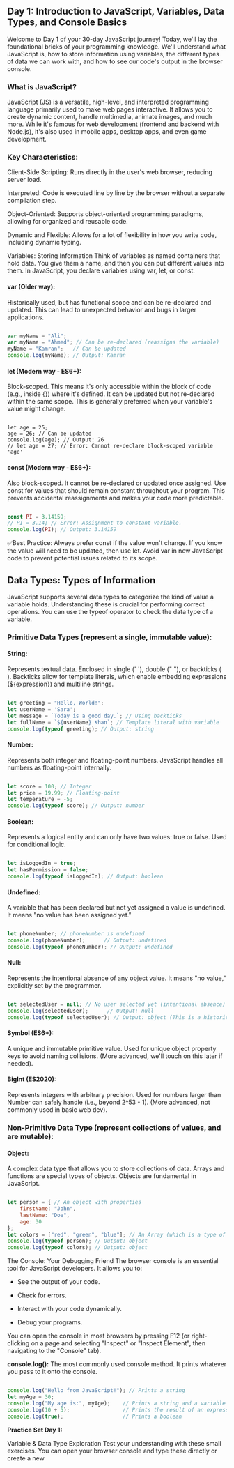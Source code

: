 ## Day 1: Introduction to JavaScript, Variables, Data Types, and Console Basics


Welcome to Day 1 of your 30-day JavaScript journey! Today, we'll lay the foundational bricks of your programming knowledge. We'll understand what JavaScript is, how to store information using variables, the different types of data we can work with, and how to see our code's output in the browser console.

### What is JavaScript?
JavaScript (JS) is a versatile, high-level, and interpreted programming language primarily used to make web pages interactive. It allows you to create dynamic content, handle multimedia, animate images, and much more. While it's famous for web development (frontend and backend with Node.js), it's also used in mobile apps, desktop apps, and even game development.

### Key Characteristics:

Client-Side Scripting: Runs directly in the user's web browser, reducing server load.

Interpreted: Code is executed line by line by the browser without a separate compilation step.

Object-Oriented: Supports object-oriented programming paradigms, allowing for organized and reusable code.

Dynamic and Flexible: Allows for a lot of flexibility in how you write code, including dynamic typing.

Variables: Storing Information
Think of variables as named containers that hold data. You give them a name, and then you can put different values into them. In JavaScript, you declare variables using var, let, or const.

#### var (Older way):

 Historically used, but has functional scope and can be re-declared and updated. This can lead to unexpected behavior and bugs in larger applications.

```js

var myName = "Ali";
var myName = "Ahmed"; // Can be re-declared (reassigns the variable)
myName = "Kamran";   // Can be updated
console.log(myName); // Output: Kamran
```
#### let (Modern way - ES6+): 

Block-scoped. This means it's only accessible within the block of code (e.g., inside {}) where it's defined. It can be updated but not re-declared within the same scope. This is generally preferred when your variable's value might change.

```Js

let age = 25;
age = 26; // Can be updated
console.log(age); // Output: 26
// let age = 27; // Error: Cannot re-declare block-scoped variable 'age'

```
#### const (Modern way - ES6+):
 Also block-scoped. It cannot be re-declared or updated once assigned. Use const for values that should remain constant throughout your program. This prevents accidental reassignments and makes your code more predictable.

```js

const PI = 3.14159;
// PI = 3.14; // Error: Assignment to constant variable.
console.log(PI); // Output: 3.14159
```
✅Best Practice: Always prefer const if the value won't change. If you know the value will need to be updated, then use let. Avoid var in new JavaScript code to prevent potential issues related to its scope.

## Data Types: Types of Information
JavaScript supports several data types to categorize the kind of value a variable holds. Understanding these is crucial for performing correct operations. You can use the typeof operator to check the data type of a variable.

### Primitive Data Types (represent a single, immutable value):

#### String:
 Represents textual data. Enclosed in single (' '), double (" "), or backticks (` `). Backticks allow for template literals, which enable embedding expressions (${expression}) and multiline strings.

```js

let greeting = "Hello, World!";
let userName = 'Sara';
let message = `Today is a good day.`; // Using backticks
let fullName = `${userName} Khan`; // Template literal with variable
console.log(typeof greeting); // Output: string
```
#### Number: 
Represents both integer and floating-point numbers. JavaScript handles all numbers as floating-point internally.

```js

let score = 100; // Integer
let price = 19.99; // Floating-point
let temperature = -5;
console.log(typeof score); // Output: number
```
#### Boolean:
 Represents a logical entity and can only have two values: true or false. Used for conditional logic.

```js

let isLoggedIn = true;
let hasPermission = false;
console.log(typeof isLoggedIn); // Output: boolean
```
#### Undefined:
 A variable that has been declared but not yet assigned a value is undefined. It means "no value has been assigned yet."

```js

let phoneNumber; // phoneNumber is undefined
console.log(phoneNumber);      // Output: undefined
console.log(typeof phoneNumber); // Output: undefined
```

####  Null: 
Represents the intentional absence of any object value. It means "no value," explicitly set by the programmer.

```js

let selectedUser = null; // No user selected yet (intentional absence)
console.log(selectedUser);      // Output: null
console.log(typeof selectedUser); // Output: object (This is a historical bug in JS, null is a primitive type)

```
#### Symbol (ES6+):
 A unique and immutable primitive value. Used for unique object property keys to avoid naming collisions. (More advanced, we'll touch on this later if needed).

#### BigInt (ES2020):
 Represents integers with arbitrary precision. Used for numbers larger than Number can safely handle (i.e., beyond 2^53 - 1). (More advanced, not commonly used in basic web dev).

### Non-Primitive Data Type (represent collections of values, and are mutable):

#### Object:
 A complex data type that allows you to store collections of data. Arrays and functions are special types of objects. Objects are fundamental in JavaScript.

```js

let person = { // An object with properties
    firstName: "John",
    lastName: "Doe",
    age: 30
};
let colors = ["red", "green", "blue"]; // An Array (which is a type of object)
console.log(typeof person); // Output: object
console.log(typeof colors); // Output: object
```
The Console: Your Debugging Friend
The browser console is an essential tool for JavaScript developers. It allows you to:

- See the output of your code.

- Check for errors.

- Interact with your code dynamically.

- Debug your programs.

You can open the console in most browsers by pressing F12 (or right-clicking on a page and selecting "Inspect" or "Inspect Element", then navigating to the "Console" tab).

**console.log():** The most commonly used console method. It prints whatever you pass to it onto the console.

```js

console.log("Hello from JavaScript!"); // Prints a string
let myAge = 30;
console.log("My age is:", myAge);    // Prints a string and a variable's value
console.log(10 + 5);                 // Prints the result of an expression
console.log(true);                   // Prints a boolean

```

**Practice Set Day 1:**

Variable & Data Type Exploration
Test your understanding with these small exercises. You can open your browser console and type these directly or create a new<script> tag in an HTML file.

### Declare and Assign:

- Declare a let variable called cityName and assign it the value of your favorite city (e.g., "Lahore").

- Declare a const variable called birthYear and assign it your birth year (as a number, e.g., 1995).

- Declare a let variable called isLearning and set it to true.

### Reassignment (for let):

- Change the value of cityName to another city (e.g., "Islamabad").

- Print the new value of cityName to the console.

**Check Data Types:**


- Use typeof with console.log() to print the data type of cityName, birthYear, and isLearning.

- Undefined vs Null:

- Declare a let variable futureGoal but do not assign it any value. What will console.log(futureGoal) show?

- Declare a let variable emptyBox and assign it null. What will console.log(emptyBox) show?

- Observe the difference in the console output.

 #### Bonus Tips :
- Semicolons are Optional (Mostly): JavaScript doesn't always require semicolons (;) at the end of statements, thanks to Automatic Semicolon Insertion (ASI). However, it's a good practice to use them consistently, especially when starting out, as it can prevent subtle bugs.

- Meaningful Variable Names: Always use descriptive names for your variables (e.g., productPrice instead of p). This makes your code much easier to read and understand, both for you and others.

- Comments are Your Friends: Use comments (// for single-line, /* ... */ for multi-line) to explain complex logic or add notes to your code. This is crucial for remembering why you wrote certain code later.

```js

// This is a single-line comment

/*
This is a
multi-line comment
*/
```
- Developer Tools are Powerful: Get comfortable with your browser's developer tools (F12). The "Console" is just the beginning. You'll use them extensively for debugging and inspecting web pages.

### Day 1 Project: "My Product Inventory Card" Console App

Goal: Create a simple HTML file with an embedded JavaScript block that simulates a product's inventory details. All information will be displayed in the browser's console using variables and console.log().

**Project Logic/Steps:**

- HTML Setup (day1_project.html):

- Create a new folder named javascript-30-days.

- Inside this folder, create a file named day1_project.html.

- Add the basic HTML structure (<!DOCTYPE html>, <html>, <head>, <body>).

- Include a simple heading in the <body>, e.g., <h1>Check Console (F12) for Product Details</h1>.

- Place your JavaScript code inside a <script> tag. For best practice and to ensure the HTML content is ready, place this <script> tag just before the closing </body> tag.

- Declare Initial Product Variables (JavaScript):

- Inside your <script> tags, declare the following variables:
```js
const productName = "Wireless Bluetooth Speaker"; (String)

const modelNumber = "SPK-BT-3000"; (String)

let price = 49.99; (Number)

let stockQuantity = 120; (Number)

let isAvailable = true; (Boolean - assume initially available if stock > 0)

const manufacturer = "SoundTech Industries"; (String)
``` 
- Display Initial Product Details in Console:

- Use console.log() and template literals (backticks `) to display all the initial product details in a clear and organized way.

- Start with a section header, like: console.log("--- Initial Product Inventory ---");

- Then, for each piece of information, create a line using template literals:

```js

console.log(`Product Name: ${productName}`);
console.log(`Model: ${modelNumber}`);
console.log(`Price: $${price}`);
console.log(`Stock Quantity: ${stockQuantity} units`);
console.log(`Is Available: ${isAvailable}`);
console.log(`Manufacturer: ${manufacturer}`);
Simulate Sales/Update Stock:
```

Now, let's simulate a sale. Update the stockQuantity variable:

```js
stockQuantity = stockQuantity - 25; (Imagine 25 units were sold)
```

Re-evaluate isAvailable based on the new stockQuantity. For simplicity today, you can manually set it if stockQuantity is still above zero. (Later, we'll learn if statements to automate this).

```js
isAvailable = true; (If stockQuantity is still positive)
```

(Optional: If you want to challenge yourself, what if stockQuantity became 0 or less? How would isAvailable change?)

- Display Updated Product Details in Console:

- Add another section header: console.log("\n--- Updated Product Inventory (After Sales) ---"); (The \n creates a new line for better readability).

 Again, use console.log() with template literals to display the updated values of all variables. You can copy-paste the previous console.log block and just ensure the updated variables are reflected.

- Verify Output:

- Save your day1_project.html file.

- Open day1_project.html in your web browser.

- Press F12 to open the Developer Tools, and navigate to the "Console" tab.

You should see two blocks of product information, one showing the initial state and the other showing the updated state after sales.

